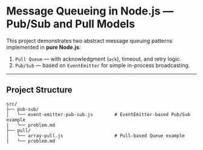 # Message Queueing in Node.js — Pub/Sub and Pull Models

This project demonstrates two abstract message queuing patterns implemented in **pure Node.js**:

1. `Pull Queue` — with acknowledgment (`ack`), timeout, and retry logic.
2.  `Pub/Sub` — based on `EventEmitter` for simple in-process broadcasting.

---

## Project Structure
```
src/
├── pub-sub/
│   └── event-emitter-pub-sub.js        # EventEmitter-based Pub/Sub example
|   └── problem.md
├── pull/
│   └── array-pull.js                   # Pull-based Queue example
|   └── problem.md
```
